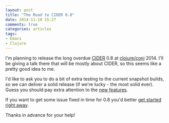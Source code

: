 ```yaml
---
layout: post
title: "The Road to CIDER 0.8"
date: 2014-11-10 15:27
comments: true
categories: articles
tags:
- Emacs
- Clojure
---
```


I'm planning to release the long overdue [CIDER](https://github.com/clojure-emacs/cider) 0.8 at [clojure/conj](http://clojure-conj.org/) 2014.
I'll be giving a talk there that will be mostly about CIDER, so this seems like a pretty good idea to me.

I'd like to ask you to do a bit of extra testing to the current
snapshot builds, so we can deliver a solid release (if we're lucky -
the most solid ever). Guess you should pay extra attention to the
[new features](https://github.com/clojure-emacs/cider/blob/master/CHANGELOG.md).

If you want to get some issue fixed in time for 0.8 you'd better [get started right away](https://github.com/clojure-emacs/cider/issues).

Thanks in advance for your help!

